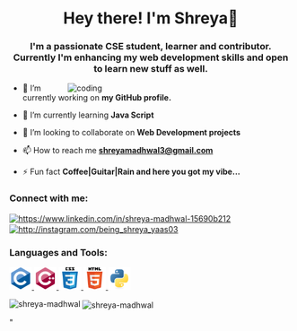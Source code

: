 <h1 align="center">Hey there! I'm Shreya👋</h1>
<h3 align="center">I'm a passionate CSE student, learner and contributor. Currently I'm enhancing my web development skills and open to learn new stuff as well.</h3>

<img align="right" alt="coding" width="400" src="https://user-images.githubusercontent.com/84977514/125041334-dd070980-e055-11eb-9836-469256229887.png">

- 🔭 I’m currently working on **my GitHub profile.**

- 🌱 I’m currently learning **Java Script**

- 👯 I’m looking to collaborate on **Web Development projects**

- 📫 How to reach me **shreyamadhwal3@gmail.com**

- ⚡ Fun fact **Coffee|Guitar|Rain and here you got my vibe...**



<h3 align="left">Connect with me:</h3>
<p align="left">
<a href="https://linkedin.com/in/https://www.linkedin.com/in/shreya-madhwal-15690b212" target="blank"><img align="center" src="https://cdn.jsdelivr.net/npm/simple-icons@3.0.1/icons/linkedin.svg" alt="https://www.linkedin.com/in/shreya-madhwal-15690b212" height="30" width="40" /></a>
<a href="http://instagram.com/being_shreya_yaas03" target="blank"><img align="center" src="https://cdn.jsdelivr.net/npm/simple-icons@3.0.1/icons/instagram.svg" alt="http://instagram.com/being_shreya_yaas03" height="30" width="40" /></a>
</p>

<h3 align="left">Languages and Tools:</h3>
<p align="left"> <a href="https://www.cprogramming.com/" target="_blank"> <img src="https://raw.githubusercontent.com/devicons/devicon/master/icons/c/c-original.svg" alt="c" width="40" height="40"/> </a> <a href="https://www.w3schools.com/cpp/" target="_blank"> <img src="https://raw.githubusercontent.com/devicons/devicon/master/icons/cplusplus/cplusplus-original.svg" alt="cplusplus" width="40" height="40"/> </a> <a href="https://www.w3schools.com/css/" target="_blank"> <img src="https://raw.githubusercontent.com/devicons/devicon/master/icons/css3/css3-original-wordmark.svg" alt="css3" width="40" height="40"/> </a> <a href="https://www.w3.org/html/" target="_blank"> <img src="https://raw.githubusercontent.com/devicons/devicon/master/icons/html5/html5-original-wordmark.svg" alt="html5" width="40" height="40"/> </a> <a href="https://www.python.org" target="_blank"> <img src="https://raw.githubusercontent.com/devicons/devicon/master/icons/python/python-original.svg" alt="python" width="40" height="40"/> </a> </p>

<p><img align="left" src="https://github-readme-stats.vercel.app/api/top-langs?username=shreya-madhwal&show_icons=true&locale=en&layout=compact" alt="shreya-madhwal" /></p>

<p>&nbsp;<img align="center" src="https://github-readme-stats.vercel.app/api?username=shreya-madhwal&show_icons=true&locale=en" alt="shreya-madhwal" /></p>
"

